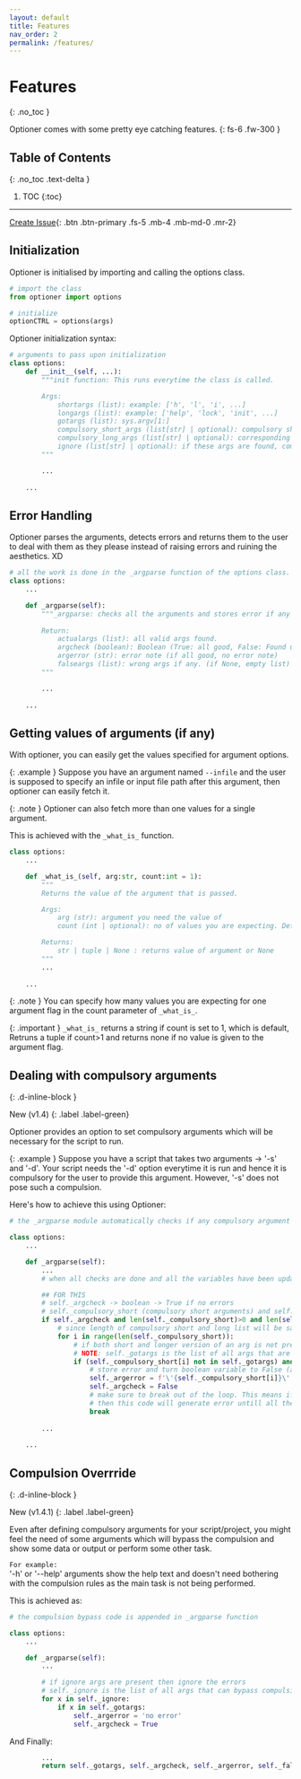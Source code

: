 ```yaml
---
layout: default
title: Features
nav_order: 2
permalink: /features/
---
```


# Features
{: .no_toc }

Optioner comes with some pretty eye catching features.
{: fs-6 .fw-300 }

## Table of Contents
{: .no_toc .text-delta }

1. TOC
{:toc}

---

[Create Issue][issues]{: .btn .btn-primary .fs-5 .mb-4 .mb-md-0 .mr-2}

## Initialization

Optioner is initialised by importing and calling the options class.
```python
# import the class
from optioner import options
```

```python
# initialize
optionCTRL = options(args)
```

Optioner initialization syntax:
```python
# arguments to pass upon initialization
class options:
    def __init__(self, ...):
        """init function: This runs everytime the class is called.

        Args:
            shortargs (list): example: ['h', 'l', 'i', ...]
            longargs (list): example: ['help', 'lock', 'init', ...]
            gotargs (list): sys.argv[1:]
            compulsory_short_args (list[str] | optional): compulsory short args
            compulsory_long_args (list[str] | optional): corresponding compulsory long args
            ignore (list[str] | optional): if these args are found, compulsion args will be overridden. 
        """

        ...
    
    ...
```

## Error Handling

Optioner parses the arguments, detects errors and returns them to the user to deal with them as they please instead of raising errors and ruining the aesthetics. XD

```python
# all the work is done in the _argparse function of the options class.
class options:
    ...

    def _argparse(self):
        """_argparse: checks all the arguments and stores error if any
        
        Return:
            actualargs (list): all valid args found.
            argcheck (boolean): Boolean (True: all good, False: Found undefined args). NOTE: this can be used to determine if error has occured and then argerror can be displayed accordingly.
            argerror (str): error note (if all good, no error note)
            falseargs (list): wrong args if any. (if None, empty list)
        """

        ...
    
    ...
```

## Getting values of arguments (if any)

With optioner, you can easily get the values specified for argument options.

{: .example }
Suppose you have an argument named `--infile` and the user is supposed to specify an infile or input file path after this argument, then optioner can easily fetch it.

{: .note }
Optioner can also fetch more than one values for a single argument.

This is achieved with the `_what_is_` function.

```python
class options:
    ...

    def _what_is_(self, arg:str, count:int = 1):
        """
        Returns the value of the argument that is passed.

        Args:
            arg (str): argument you need the value of
            count (int | optional): no of values you are expecting. Default is one

        Returns:
            str | tuple | None : returns value of argument or None
        """
        ...
    
    ...
```

{: .note }
You can specify how many values you are expecting for one argument flag in the count parameter of `_what_is_`.

{: .important }
`_what_is_` returns a string if count is set to 1, which is default, Retruns a tuple if count>1 and returns none if no value is given to the argument flag.


## Dealing with compulsory arguments
{: .d-inline-block }

New (v1.4)
{: .label .label-green}

Optioner provides an option to set compulsory arguments which will be necessary for the script to run.

{: .example }
Suppose you have a script that takes two arguments -> '-s' and '-d'. Your script needs the '-d' option everytime it is run and hence it is compulsory for the user to provide this argument. However, '-s' does not pose such a compulsion.

Here's how to achieve this using Optioner:
```python
# the _argparse module automatically checks if any compulsory argument is missing, and updates the errors

class options:
    ...

    def _argparse(self):
        ...
        # when all checks are done and all the variables have been updated.

        ## FOR THIS
        # self._argcheck -> boolean -> True if no errors
        # self._compulsory_short (compulsory short arguments) and self._compulsory_long (long versions of the compulsory arguments) must have atleast one element.
        if self._argcheck and len(self._compulsory_short)>0 and len(self._compulsory_long)>0:
            # since length of compulsory short and long list will be same (each short arg must have a longer version), lets just take either short or long to define a range
            for i in range(len(self._compulsory_short)):
                # if both short and longer version of an arg is not present in the found list of args, then generate error. 
                # NOTE: self._gotargs is the list of all args that are identified from the user given arguments.
                if (self._compulsory_short[i] not in self._gotargs) and (self._compulsory_long[i] not in self._gotargs):
                    # store error and turn boolean variable to False (as there is error)
                    self._argerror = f'\'{self._compulsory_short[i]}\' or \'{self._compulsory_long[i]}\' argument is Compulsory'
                    self._argcheck = False
                    # make sure to break out of the loop. This means if there are 2 or more compulsory arguments 
                    # then this code will generate error untill all the compulsory args are given
                    break
        
        ...
    
    ...
```

## Compulsion Overrride
{: .d-inline-block }

New (v1.4.1)
{: .label .label-green}

Even after defining compulsory arguments for your script/project, you might feel the need of some arguments which will bypass the compulsion and show some data or output or perform some other task.

`For example:`<br>
'-h' or '--help' arguments show the help text and doesn't need bothering with the compulsion rules as the main task is not being performed.

This is achieved as:
```python
# the compulsion bypass code is appended in _argparse function

class options:
    ...

    def _argparse(self):
        ...

        # if ignore args are present then ignore the errors
        # self._ignore is the list of all args that can bypass compulsion
        for x in self._ignore:
            if x in self._gotargs:
                self._argerror = 'no error'
                self._argcheck = True
```

And Finally:
```python
        ...
        return self._gotargs, self._argcheck, self._argerror, self._falseargs
```

[issues]: https://github.com/d33pster/optioner/issues